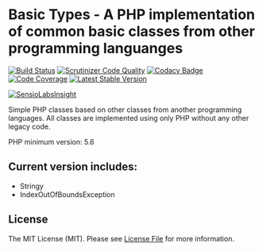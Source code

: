 # Basic Types - A PHP implementation of common basic classes from other programming languanges
 [![Build Status](https://travis-ci.org/victormech/basic-types.svg?branch=master)](https://travis-ci.org/victormech/basic-types) [![Scrutinizer Code Quality](https://scrutinizer-ci.com/g/victormech/basic-types/badges/quality-score.png?b=master)](https://scrutinizer-ci.com/g/victormech/basic-types/?branch=master) [![Codacy Badge](https://api.codacy.com/project/badge/grade/fba35151cd4942ea94bfb082ac8e43c3)](https://www.codacy.com/app/victormech/basic-types) [![Code Coverage](https://scrutinizer-ci.com/g/victormech/basic-types/badges/coverage.png?b=master)](https://scrutinizer-ci.com/g/victormech/basic-types/?branch=master) [![Latest Stable Version](https://poser.pugx.org/lazyeight/basic-types/v/stable)](https://packagist.org/packages/lazyeight/basic-types)

[![SensioLabsInsight](https://insight.sensiolabs.com/projects/ccec5ce9-2c6c-4575-9f4a-1a68d9c91505/small.png)](https://insight.sensiolabs.com/projects/ccec5ce9-2c6c-4575-9f4a-1a68d9c91505)

Simple PHP classes based on other classes from another programming languages. All classes are implemented using only PHP without any other legacy code.

PHP minimum version: 5.6

## Current version includes:
  - Stringy
  - IndexOutOfBoundsException
  
## License
  
The MIT License (MIT). Please see [License File](https://github.com/victormech/basic-types/blob/master/LICENSE) for more information.
